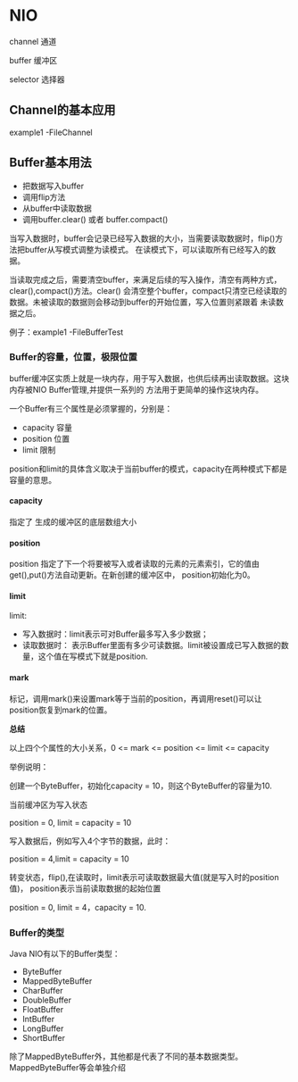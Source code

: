 # NIO

channel 通道

buffer 缓冲区

selector 选择器

## Channel的基本应用

example1 -FileChannel

## Buffer基本用法

- 把数据写入buffer
- 调用flip方法
- 从buffer中读取数据
- 调用buffer.clear() 或者 buffer.compact()

当写入数据时，buffer会记录已经写入数据的大小，当需要读取数据时，flip()方法把buffer从写模式调整为读模式。
在读模式下，可以读取所有已经写入的数据。

当读取完成之后，需要清空buffer，来满足后续的写入操作，清空有两种方式，clear(),compact()方法。clear()
会清空整个buffer，compact只清空已经读取的数据。未被读取的数据则会移动到buffer的开始位置，写入位置则紧跟着
未读数据之后。

例子：example1 -FileBufferTest

### Buffer的容量，位置，极限位置

buffer缓冲区实质上就是一块内存，用于写入数据，也供后续再出读取数据。这块内存被NIO Buffer管理,并提供一系列的
方法用于更简单的操作这块内存。

一个Buffer有三个属性是必须掌握的，分别是：

- capacity 容量
- position 位置
- limit 限制

position和limit的具体含义取决于当前buffer的模式，capacity在两种模式下都是容量的意思。
#### capacity

指定了 生成的缓冲区的底层数组大小

#### position

position 指定了下一个将要被写入或者读取的元素的元素索引，它的值由get(),put()方法自动更新。在新创建的缓冲区中，
position初始化为0。

#### limit
limit: 

- 写入数据时：limit表示可对Buffer最多写入多少数据；
- 读取数据时： 表示Buffer里面有多少可读数据。limit被设置成已写入数据的数量，这个值在写模式下就是position.

#### mark 

标记，调用mark()来设置mark等于当前的position，再调用reset()可以让position恢复到mark的位置。

**总结**

以上四个个属性的大小关系，0 <= mark <= position <= limit <= capacity

举例说明：

创建一个ByteBuffer，初始化capacity = 10，则这个ByteBuffer的容量为10.

当前缓冲区为写入状态

position = 0, limit = capacity = 10

写入数据后，例如写入4个字节的数据，此时：

position = 4,limit = capacity = 10

转变状态，flip(),在读取时，limit表示可读取数据最大值(就是写入时的position值)，
position表示当前读取数据的起始位置

position = 0, limit = 4，capacity = 10.

### Buffer的类型

Java NIO有以下的Buffer类型：
- ByteBuffer
- MappedByteBuffer
- CharBuffer
- DoubleBuffer
- FloatBuffer
- IntBuffer
- LongBuffer
- ShortBuffer

除了MappedByteBuffer外，其他都是代表了不同的基本数据类型。MappedByteBuffer等会单独介绍



